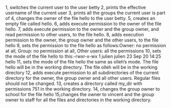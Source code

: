 1, switches the current user to the user betty
2,  prints the effective username of the current user
3, prints all the groups the current user is part of
4, changes the owner of the file hello to the user betty.
5, creates an empty file called hello.
6, adds execute permission to the owner of the file hello.
7, adds execute permission to the owner and the group owner, and read permission to other users, to the file hello.
8, adds execution permission to the owner, the group owner and the other users, to the file hello
9, sets the permission to the file hello as follows:Owner: no permission at all, Group: no permission at all, Other users: all the permissions
10, sets the mode of the file hello to this:-rwxr-x-wx 1 julien julien 23 Sep 20 14:25 hello
11, sets the mode of the file hello the same as olleh’s mode. The file hello will be in the working directory. The file olleh will be in the working directory
12, adds execute permission to all subdirectories of the current directory for the owner, the group owner and all other users. Regular files should not be changed.
13, creates a directory called my_dir with permissions 751 in the working directory.
14, changes the group owner to school for the file hello
15,changes the owner to vincent and the group owner to staff for all the files and directories in the working directory.
